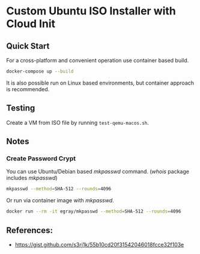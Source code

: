 # Custom Ubuntu ISO Installer with Cloud Init

## Quick Start

For a cross-platform and convenient operation use container based build.

```sh
docker-compose up --build
```

It is also possible run on Linux based environments, but container approach is recommended.

## Testing

Create a VM from ISO file by running `test-qemu-macos.sh`.

## Notes

### Create Password Crypt

You can use Ubuntu/Debian based _mkpasswd_ command. (_whois_ package includes _mkpasswd_)

```sh
mkpasswd --method=SHA-512 --rounds=4096
```

Or run via container image with _mkpasswd_.

```sh
docker run --rm -it egray/mkpasswd --method=SHA-512 --rounds=4096
```

## References:

- https://gist.github.com/s3rj1k/55b10cd20f31542046018fcce32f103e
